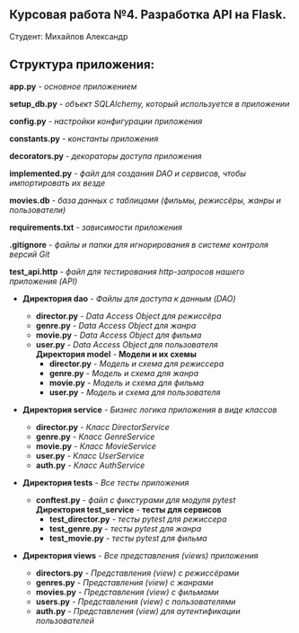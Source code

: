## Курсовая работа №4. Разработка API на Flask. 

Студент: Михайлов Александр

## Структура приложения:

**app.py** - *основное приложением*

**setup_db.py** - *объект SQLAlchemy, который используется в приложении*

**config.py** - *настройки конфигурации приложения*

**constants.py** - *константы приложения*

**decorators.py** - *декораторы доступа приложения*

**implemented.py** - *файл для создания DAO и сервисов, чтобы импортировать их везде*

**movies.db** - *база данных с таблицами (фильмы, режиссёры, жанры и пользователи)*

**requirements.txt** - *зависимости приложения*

**.gitignore** - *файлы и папки для игнорирования в системе контроля версий Git*

**test_api.http** - *файл для тестирования http-запросов нашего приложения (API)*

- **Директория dao** - *Файлы для доступа к данным (DAO)*
    - **director.py** - *Data Access Object для режиссёра* <br>
    - **genre.py** - *Data Access Object для жанра* <br>
    - **movie.py** - *Data Access Object для фильма* <br>
    - **user.py** - *Data Access Object для пользователя* <br>
      **Директория model** - **Модели и их схемы**
        - **director.py** - *Модель и схема для режиссера* <br>
        - **genre.py** - *Модель и схема для жанра* <br>
        - **movie.py** - *Модель и схема для фильма* <br>
        - **user.py** - *Модель и схема для пользователя* <br>

- **Директория service** - *Бизнес логика приложения в виде классов*
    - **director.py** - *Класс DirectorService* <br>
    - **genre.py** - *Класс GenreService* <br>
    - **movie.py** - *Класс MovieService* <br>
    - **user.py** - *Класс UserService* <br>
    - **auth.py** - *Класс AuthService* <br>

- **Директория tests** - *Все тесты приложения*
    - **conftest.py** - *файл с фикстурами для модуля pytest* <br>
      **Директория test_service** - **тесты для сервисов**
        - **test_director.py** - *тесты pytest для режиссера* <br>
        - **test_genre.py** - *тесты pytest для жанра* <br>
        - **test_movie.py** - *тесты pytest для фильма* <br>

- **Директория views** - *Все представления (views) приложения*
    - **directors.py** - *Представления (view) с режиссёрами* <br>
    - **genres.py** - *Представления (view) с жанрами* <br>
    - **movies.py** - *Представления (view) с фильмами* <br>
    - **users.py** - *Представления (view) с пользователями* <br>
    - **auth.py** - *Представления (view) для аутентификации пользователей* <br>